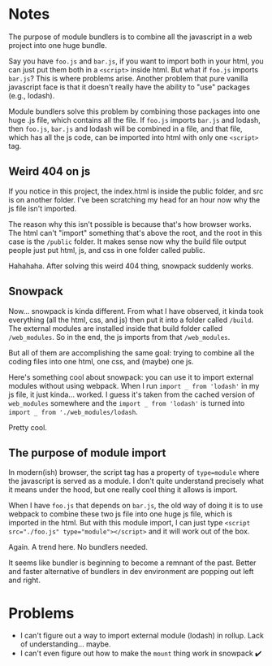 # Notes
The purpose of module bundlers is to combine all the javascript in a web project into one huge bundle.

Say you have `foo.js` and `bar.js`, if you want to import both in your html, you can just put them both in a `<script>` inside html. But what if `foo.js` imports `bar.js`? This is where problems arise. Another problem that pure vanilla javascript face is that it doesn't really have the ability to "use" packages (e.g., lodash).

Module bundlers solve this problem by combining those packages into one huge .js file, which contains all the file. If `foo.js` imports `bar.js` and lodash, then `foo.js`, `bar.js` and lodash will be combined in a file, and that file, which has all the js code, can be imported into html with only one `<script>` tag.

## Weird 404 on js
If you notice in this project, the index.html is inside the public folder, and src is on another folder. I've been scratching my head for an hour now why the js file isn't imported.

The reason why this isn't possible is because that's how browser works. The html can't "import" something that's above the root, and the root in this case is the `/public` folder. It makes sense now why the build file output people just put html, js, and css in one folder called public.

Hahahaha. After solving this weird 404 thing, snowpack suddenly works.

## Snowpack
Now... snowpack is kinda different. From what I have observed, it kinda took everything (all the html, css, and js) then put it into a folder called `/build`. The external modules are installed inside that build folder called `/web_modules`. So in the end, the js imports from that `/web_modules`.

But all of them are accomplishing the same goal: trying to combine all the coding files into one html, one css, and (maybe) one js.

Here's something cool about snowpack: you can use it to import external modules without using webpack. When I run `import _ from 'lodash'` in my js file, it just kinda... worked. I guess it's taken from the cached version of `web_modules` somewhere and the `import _ from 'lodash'` is turned into `import _ from './web_modules/lodash`.

Pretty cool.

## The purpose of module import
In modern(ish) browser, the script tag has a property of `type=module` where the javascript is served as a module. I don't quite understand precisely what it means under the hood, but one really cool thing it allows is import.

When I have `foo.js` that depends on `bar.js`, the old way of doing it is to use webpack to combine these two js file into one huge js file, which is imported in the html. But with this module import, I can just type `<script src="./foo.js" type="module"></script>` and it will work out of the box.

Again. A trend here. No bundlers needed.

It seems like bundler is beginning to become a remnant of the past. Better and faster alternative of bundlers in dev environment are popping out left and right.

# Problems
- I can't figure out a way to import external module (lodash) in rollup. Lack of understanding... maybe.
- I can't even figure out how to make the `mount` thing work in snowpack ✔️